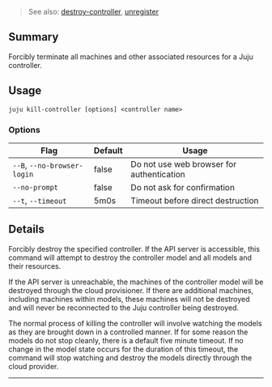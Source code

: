> See also: [destroy-controller](/t/10113), [unregister](/t/10165)

## Summary
Forcibly terminate all machines and other associated resources for a Juju controller.

## Usage
```juju kill-controller [options] <controller name>```

### Options
| Flag | Default | Usage |
| --- | --- | --- |
| `--B`, `--no-browser-login` | false | Do not use web browser for authentication |
| `--no-prompt` | false | Do not ask for confirmation |
| `--t`, `--timeout` | 5m0s | Timeout before direct destruction |

## Details

Forcibly destroy the specified controller.  If the API server is accessible,
this command will attempt to destroy the controller model and all models
and their resources.

If the API server is unreachable, the machines of the controller model will be
destroyed through the cloud provisioner.  If there are additional machines,
including machines within models, these machines will not be destroyed
and will never be reconnected to the Juju controller being destroyed.

The normal process of killing the controller will involve watching the
models as they are brought down in a controlled manner. If for some reason the
models do not stop cleanly, there is a default five minute timeout. If no change
in the model state occurs for the duration of this timeout, the command will
stop watching and destroy the models directly through the cloud provider.


---

